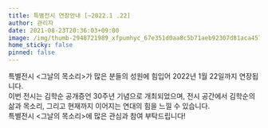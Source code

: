 ```yaml
---
title: 특별전시 연장안내 [~2022.1 .22]
author: 관리자
date: 2021-08-23T20:36:03+09:00
image: /img/thumb-2948721989_xfpumhyc_67e351d0aa8c5b71aeb92307d81aca457d27af1b_835x835.jpeg
home_sticky: false
pinned: false
---
```

특별전시 <그날의 목소리>가 많은 분들의 성원에 힘입어 2022년 1월 22일까지 연장됩니다.\
이번 전시는 김학순 공개증언 30주년 기념으로 개최되었으며, 전시 공간에서 김학순의 삶과 목소리, 그리고 현재까지 이어지는 연대의 힘을 느낄 수 있습니다.\
특별전시 <그날의 목소리>에 많은 관심과 참여 부탁드립니다!